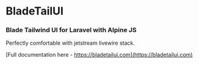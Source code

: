 # BladeTailUI
### Blade Tailwind UI for Laravel with Alpine JS

Perfectly comfortable with jetstream livewire stack.

[Full documentation here - https://bladetailui.com](https://bladetailui.com)
